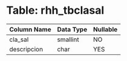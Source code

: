 # Table: rhh_tbclasal

| Column Name | Data Type | Nullable |
|-------------|-----------|----------|
| cla_sal | smallint | NO |
| descripcion | char | YES |
